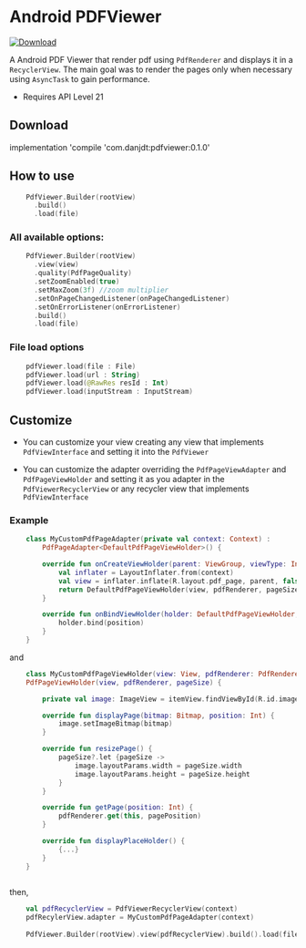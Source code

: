 # Android PDFViewer
[ ![Download](https://api.bintray.com/packages/danjdt/maven/pdfviewer/images/download.svg) ](https://bintray.com/danjdt/maven/pdfviewer/_latestVersion)

A Android PDF Viewer that render pdf using `PdfRenderer` and displays it in a `RecyclerView`. The main goal was to render the pages only when necessary using `AsyncTask` to gain performance.

- Requires API Level 21

## Download

implementation 'compile 'com.danjdt:pdfviewer:0.1.0'

## How to use

``` kotlin
    PdfViewer.Builder(rootView)
      .build()
      .load(file)
```
### All available options:
``` kotlin
    PdfViewer.Builder(rootView)
      .view(view)
      .quality(PdfPageQuality)
      .setZoomEnabled(true)
      .setMaxZoom(3f) //zoom multiplier
      .setOnPageChangedListener(onPageChangedListener)
      .setOnErrorListener(onErrorListener)
      .build()
      .load(file)
```

### File load options 
``` kotlin
    pdfViewer.load(file : File)
    pdfViewer.load(url : String)
    pdfViewer.load(@RawRes resId : Int)
    pdfViewer.load(inputStream : InputStream)
```

## Customize
- You can customize your view creating any view that implements `PdfViewInterface` and setting it into the `PdfViewer`

- You can customize the adapter overriding the `PdfPageViewAdapter` and `PdfPageViewHolder` and setting it as you adapter in the `PdfViewerRecyclerView` or any recycler view that implements `PdfViewInterface`

### Example
``` kotlin 
    class MyCustomPdfPageAdapter(private val context: Context) :
        PdfPageAdapter<DefaultPdfPageViewHolder>() {

        override fun onCreateViewHolder(parent: ViewGroup, viewType: Int): DefaultPdfPageViewHolder {
            val inflater = LayoutInflater.from(context)
            val view = inflater.inflate(R.layout.pdf_page, parent, false)
            return DefaultPdfPageViewHolder(view, pdfRenderer, pageSize)
        }

        override fun onBindViewHolder(holder: DefaultPdfPageViewHolder, position: Int) {
            holder.bind(position)
        }
    }
```
and
``` kotlin 
    class MyCustomPdfPageViewHolder(view: View, pdfRenderer: PdfRendererInterface, pageSize: Size?) :
    PdfPageViewHolder(view, pdfRenderer, pageSize) {

        private val image: ImageView = itemView.findViewById(R.id.image)

        override fun displayPage(bitmap: Bitmap, position: Int) {
            image.setImageBitmap(bitmap)
        }

        override fun resizePage() {
            pageSize?.let {pageSize ->
                image.layoutParams.width = pageSize.width
                image.layoutParams.height = pageSize.height
            }
        }

        override fun getPage(position: Int) {
            pdfRenderer.get(this, pagePosition)
        }

        override fun displayPlaceHolder() {
            {...}
        }
    }
    
```
then, 

``` kotlin
    val pdfRecyclerView = PdfViewerRecyclerView(context)
    pdfRecylerView.adapter = MyCustomPdfPageAdapter(context)
    
    PdfViewer.Builder(rootView).view(pdfRecyclerView).build().load(file)
```

